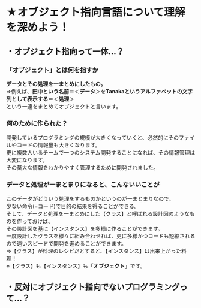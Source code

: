 # **★オブジェクト指向言語**について理解を深めよう！
## ・オブジェクト指向って一体...？
### 「オブジェクト」とは何を指すか
**データとその処理を一まとめにしたもの。**    
⇒例えば、**田中という名前**＝＜**データ**＞を**Tanakaというアルファベットの文字列として表示する**＝＜**処理**＞    
という一連をまとめてオブジェクトと言います。 
### 何のために作られた？
開発しているプログラミングの規模が大きくなっていくと、必然的にそのファイルやコードの情報量も大きくなります。  
更に複数人いるチームで一つのシステム開発することになれば、その情報管理は大変になります。  
その莫大な情報をわかりやすく管理するために開発されました。
### データと処理が一まとまりになると、こんないいことが
このデータがどういう処理をするものかというのが一まとまりなので、   
少ない命令(=コード)で目的の結果を得ることができる。   
そして、データと処理を一まとめにした【クラス】と呼ばれる設計図のようなものを作っておけば、   
その設計図を基に【インスタンス】を多様に作ることができます。   
一度設計したクラスを様々に組み合わせれば、更に多様かつコードも短縮されるので速いスピードで開発を進めることができます。    
⇒【クラス】が料理のレシピだとすると、【インスタンス】は出来上がった料理！    
※【クラス】も【インスタンス】も「**オブジェクト**」です。
## ・反対にオブジェクト指向でないプログラミングって...？
### 
